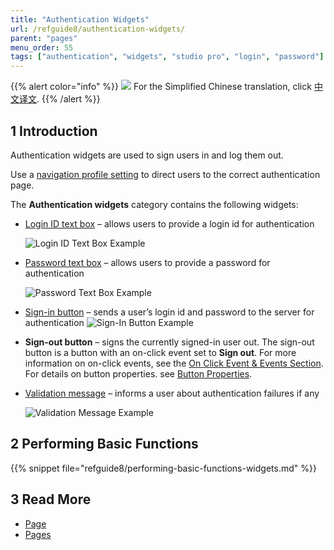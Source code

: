 ```yaml
---
title: "Authentication Widgets"
url: /refguide8/authentication-widgets/
parent: "pages"
menu_order: 55
tags: ["authentication", "widgets", "studio pro", "login", "password"]
---
```


{{% alert color="info" %}}
<img src="attachments/chinese-translation/china.png" style="display: inline-block; margin: 0" /> For the Simplified Chinese translation, click [中文译文](https://cdn.mendix.tencent-cloud.com/documentation/refguide8/authentication-widgets.pdf).
{{% /alert %}}

## 1 Introduction

Authentication widgets are used to sign users in and log them out. 

Use a [navigation profile setting](/refguide8/navigation/#authentication) to direct users to the correct authentication page.

The **Authentication widgets** category contains the following widgets:

* [Login ID text box](/refguide8/login-id-text-box/) – allows users to provide a login id for authentication

    ![Login ID Text Box Example](/attachments/refguide8/modeling/pages/authentication-widgets/logid-id-example.png)

* [Password text box](/refguide8/password-text-box/) – allows users to provide a password for authentication

    ![Password Text Box Example](/attachments/refguide8/modeling/pages/authentication-widgets/password-text-box-example.png)

* [Sign-in button](/refguide8/sign-in-button/) – sends a user’s login id and password to the server for authentication
    ![Sign-In Button Example](/attachments/refguide8/modeling/pages/authentication-widgets/sign-in-button-example.png)

* **Sign-out button** – signs the currently signed-in user out. The sign-out button is a button with an on-click event set to **Sign out**. For more information on on-click events, see the [On Click Event & Events Section](/refguide8/on-click-event/). For details on button properties. see [Button Properties](/refguide8/button-properties/).

* [Validation message](/refguide8/validation-message/) – informs a user about authentication failures if any

    ![Validation Message Example](/attachments/refguide8/modeling/pages/authentication-widgets/validation-message-example.png)

## 2 Performing Basic Functions

{{% snippet file="refguide8/performing-basic-functions-widgets.md" %}}

## 3 Read More

* [Page](/refguide8/page/)
* [Pages](/refguide8/pages/)